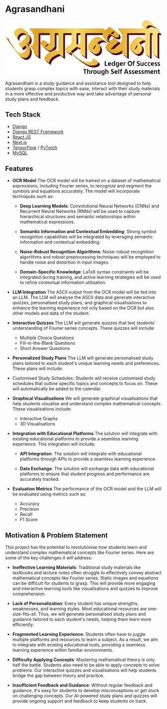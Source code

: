 # Agrasandhani

![Logo](https://github.com/B4S1C-Coder/Agrasandhani/blob/main/agrasandhani_logo.png)

Agrasandhani is a study guidance and assistance tool designed to help students grasp complex topics with ease, interact with their study materials in a more effective and productive way and take advantage of personal study plans and feedback.

## Tech Stack
- [Django](https://www.djangoproject.com/)
- [Django REST Framework](https://www.django-rest-framework.org/)
- [React JS](https://react.dev/)
- [Next.js](https://nextjs.org/)
- [TensorFlow](https://www.tensorflow.org/) / [PyTorch](https://pytorch.org/)
- [MySQL](https://www.mysql.com/)

## Features
- **OCR Model**
The OCR model will be trained on a dataset of mathematical expressions, including Fourier series, to recognize and segment the symbols and equations accurately. The model will incorporate techniques such as:

  - **Deep Learning Models**: Convolutional Neural Networks (CNNs) and Recurrent Neural Networks (RNNs) will be used to capture hierarchical structures and semantic relationships within mathematical expressions.


  - **Semantic Information and Contextual Embedding**: Strong symbol recognition capabilities will be integrated by leveraging semantic information and contextual embedding.


  - **Noise-Robust Recognition Algorithms**: Noise-robust recognition algorithms and robust preprocessing techniques will be employed to handle noise and distortion in input images.


  - **Domain-Specific Knowledge**: LaTeX syntax constraints will be integrated during training, and active learning strategies will be used to refine contextual information utilisation.

- **LLM Integration**
The ASCII output from the OCR model will be fed into an LLM. The LLM will analyse the ASCII data and generate interactive quizzes, personalised study plans, and graphical visualisations to enhance the learning experience not only based on the OCR but also other models and data of the student.

- **Interactive Quizzes**
The LLM will generate quizzes that test students' understanding of Fourier series concepts. These quizzes will include:

  - Multiple Choice Questions
  - Fill-in-the-Blank Questions
  - Short Answer Questions

- **Personalized Study Plans**
The LLM will generate personalised study plans tailored to each student's unique learning needs and preferences. These plans will include:

 - Customised Study Schedules: Students will receive customised study schedules that outline specific topics and concepts to focus on. These will automatically be added to the calendar.

- **Graphical Visualisations**
We will generate graphical visualisations that help students visualise and understand complex mathematical concepts. These visualisations include:

  - Interactive Graphs
  - 3D Visualisations

- **Integration with Educational Platforms**
The solution will integrate with existing educational platforms to provide a seamless learning experience. This integration will include:

  - **API Integration**: The solution will integrate with educational platforms through APIs to provide a seamless learning experience.

  - **Data Exchange**: The solution will exchange data with educational platforms to ensure that student progress and performance are accurately tracked.

- **Evaluation Metrics**
The performance of the OCR model and the LLM will be evaluated using metrics such as:

  - Accuracy
  - Precision
  - Recall
  - F1 Score

## Motivation & Problem Statement
This project has the potential to revolutionise how students learn and understand complex mathematical concepts like Fourier series. Here are some of the key challenges it will address:

- **Ineffective Learning Materials**: Traditional study materials like textbooks and lecture notes often struggle to effectively convey abstract mathematical concepts like Fourier series. Static images and equations can be difficult for students to grasp. This will provide more engaging and interactive learning tools like visualisations and quizzes to improve comprehension.

- **Lack of Personalization**: Every student has unique strengths, weaknesses, and learning styles. Most educational resources are one-size-fits-all. Thus, we will generate personalised study plans and guidance tailored to each student's needs, helping them learn more efficiently.

- **Fragmented Learning Experience**: Students often have to juggle multiple platforms and resources to learn a subject. As a result, we aim to integrate with existing educational tools, providing a seamless learning experience within familiar environments.

- **Difficulty Applying Concepts**: Mastering mathematical theory is only half the battle. Students also need to be able to apply concepts to solve problems. Our interactive quizzes and visualisations will help students bridge the gap between theory and practice.

- **Insufficient Feedback and Guidance**: Without regular feedback and guidance, it's easy for students to develop misconceptions or get stuck on challenging concepts. Our AI-powered study plans and quizzes will provide ongoing support and feedback to keep students on track.